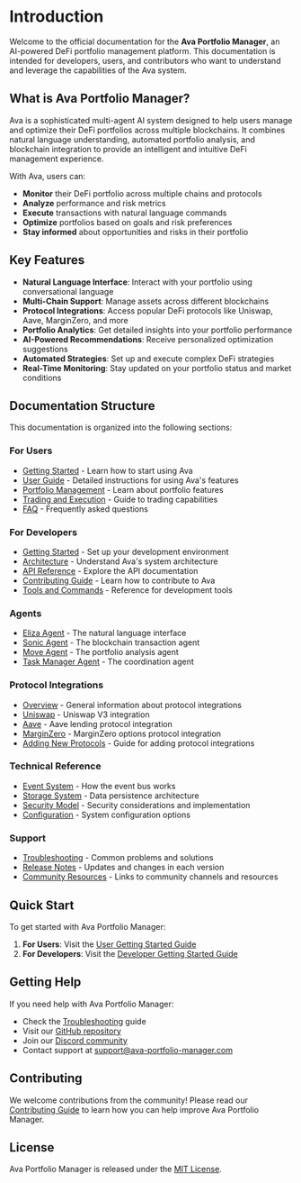 # Introduction

Welcome to the official documentation for the **Ava Portfolio Manager**, an AI-powered DeFi portfolio management platform. This documentation is intended for developers, users, and contributors who want to understand and leverage the capabilities of the Ava system.

## What is Ava Portfolio Manager?

Ava is a sophisticated multi-agent AI system designed to help users manage and optimize their DeFi portfolios across multiple blockchains. It combines natural language understanding, automated portfolio analysis, and blockchain integration to provide an intelligent and intuitive DeFi management experience.

With Ava, users can:

* **Monitor** their DeFi portfolio across multiple chains and protocols
* **Analyze** performance and risk metrics
* **Execute** transactions with natural language commands
* **Optimize** portfolios based on goals and risk preferences
* **Stay informed** about opportunities and risks in their portfolio

## Key Features

* **Natural Language Interface**: Interact with your portfolio using conversational language
* **Multi-Chain Support**: Manage assets across different blockchains
* **Protocol Integrations**: Access popular DeFi protocols like Uniswap, Aave, MarginZero, and more
* **Portfolio Analytics**: Get detailed insights into your portfolio performance
* **AI-Powered Recommendations**: Receive personalized optimization suggestions
* **Automated Strategies**: Set up and execute complex DeFi strategies
* **Real-Time Monitoring**: Stay updated on your portfolio status and market conditions

## Documentation Structure

This documentation is organized into the following sections:

### For Users

* [Getting Started](users/getting-started.md) - Learn how to start using Ava
* [User Guide](users/user-guide.md) - Detailed instructions for using Ava's features
* [Portfolio Management](users/portfolio-management.md) - Learn about portfolio features
* [Trading and Execution](users/trading-execution.md) - Guide to trading capabilities
* [FAQ](users/faq.md) - Frequently asked questions

### For Developers

* [Getting Started](developers/getting-started.md) - Set up your development environment
* [Architecture](architecture/overview.md) - Understand Ava's system architecture
* [API Reference](api/overview.md) - Explore the API documentation
* [Contributing Guide](developers/contributing.md) - Learn how to contribute to Ava
* [Tools and Commands](developers/tools-commands.md) - Reference for development tools

### Agents

* [Eliza Agent](agents/eliza.md) - The natural language interface
* [Sonic Agent](agents/chain-specific-agents/sonic.md) - The blockchain transaction agent
* [Move Agent](agents/move.md) - The portfolio analysis agent
* [Task Manager Agent](agents/task-manager.md) - The coordination agent

### Protocol Integrations

* [Overview](protocols/overview.md) - General information about protocol integrations
* [Uniswap](protocols/uniswap.md) - Uniswap V3 integration
* [Aave](protocols/aave.md) - Aave lending protocol integration
* [MarginZero](protocols/marginzero.md) - MarginZero options protocol integration
* [Adding New Protocols](protocols/adding-new-protocols.md) - Guide for adding protocol integrations

### Technical Reference

* [Event System](technical/event-system.md) - How the event bus works
* [Storage System](technical/storage.md) - Data persistence architecture
* [Security Model](technical/security.md) - Security considerations and implementation
* [Configuration](technical/configuration.md) - System configuration options

### Support

* [Troubleshooting](support/troubleshooting.md) - Common problems and solutions
* [Release Notes](support/release-notes.md) - Updates and changes in each version
* [Community Resources](support/community.md) - Links to community channels and resources

## Quick Start

To get started with Ava Portfolio Manager:

1. **For Users**: Visit the [User Getting Started Guide](users/getting-started.md)
2. **For Developers**: Visit the [Developer Getting Started Guide](developers/getting-started.md)

## Getting Help

If you need help with Ava Portfolio Manager:

* Check the [Troubleshooting](support/troubleshooting.md) guide
* Visit our [GitHub repository](https://github.com/your-org/ava-portfolio-manager)
* Join our [Discord community](https://discord.gg/ava-portfolio-manager)
* Contact support at support@ava-portfolio-manager.com

## Contributing

We welcome contributions from the community! Please read our [Contributing Guide](developers/contributing.md) to learn how you can help improve Ava Portfolio Manager.

## License

Ava Portfolio Manager is released under the [MIT License](https://opensource.org/licenses/MIT).

